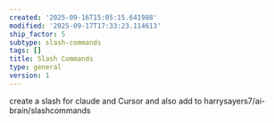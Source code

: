 ```yaml
---
created: '2025-09-16T15:05:15.641988'
modified: '2025-09-17T17:33:23.114613'
ship_factor: 5
subtype: slash-commands
tags: []
title: Slash Commands
type: general
version: 1
---
```


create a slash for claude and Cursor and also add to harrysayers7/ai-brain/slashcommands